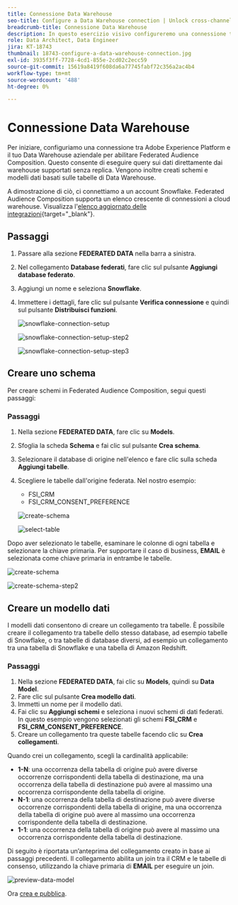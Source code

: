 ```yaml
---
title: Connessione Data Warehouse
seo-title: Configure a Data Warehouse connection | Unlock cross-channel insights with Federated Audience Composition
breadcrumb-title: Connessione Data Warehouse
description: In questo esercizio visivo configureremo una connessione tra Adobe Experience Platform e il tuo Data Warehouse aziendale per abilitare Federated Audience Composition.
role: Data Architect, Data Engineer
jira: KT-18743
thumbnail: 18743-configure-a-data-warehouse-connection.jpg
exl-id: 3935f3ff-7728-4cd1-855e-2cd02c2ecc59
source-git-commit: 15619a8419f608da6a77745fabf72c356a2ac4b4
workflow-type: tm+mt
source-wordcount: '488'
ht-degree: 0%

---
```


# Connessione Data Warehouse

Per iniziare, configuriamo una connessione tra Adobe Experience Platform e il tuo Data Warehouse aziendale per abilitare Federated Audience Composition. Questo consente di eseguire query sui dati direttamente dai warehouse supportati senza replica. Vengono inoltre creati schemi e modelli dati basati sulle tabelle di Data Warehouse.

A dimostrazione di ciò, ci connettiamo a un account Snowflake. Federated Audience Composition supporta un elenco crescente di connessioni a cloud warehouse. Visualizza l&#39;[elenco aggiornato delle integrazioni](https://experienceleague.adobe.com/en/docs/federated-audience-composition/using/start/access-prerequisites){target="_blank"}.

## Passaggi

1. Passare alla sezione **FEDERATED DATA** nella barra a sinistra.
2. Nel collegamento **Database federati**, fare clic sul pulsante **Aggiungi database federato**.
3. Aggiungi un nome e seleziona **Snowflake**.
4. Immettere i dettagli, fare clic sul pulsante **Verifica connessione** e quindi sul pulsante **Distribuisci funzioni**.

   ![snowflake-connection-setup](assets/snowflake-connection-setup.png)

   ![snowflake-connection-setup-step2](assets/snowflake-connection-setup-step2.png)

   ![snowflake-connection-setup-step3](assets/snowflake-connection-setup-step3.png)

## Creare uno schema

Per creare schemi in Federated Audience Composition, segui questi passaggi:

### Passaggi

1. Nella sezione **FEDERATED DATA**, fare clic su **Models**.
2. Sfoglia la scheda **Schema** e fai clic sul pulsante **Crea schema**.
3. Selezionare il database di origine nell&#39;elenco e fare clic sulla scheda **Aggiungi tabelle**.
4. Scegliere le tabelle dall&#39;origine federata. Nel nostro esempio:
   - FSI_CRM
   - FSI_CRM_CONSENT_PREFERENCE

   ![create-schema](assets/create-schema.png)

   ![select-table](assets/select-table.png)

Dopo aver selezionato le tabelle, esaminare le colonne di ogni tabella e selezionare la chiave primaria. Per supportare il caso di business, **EMAIL** è selezionata come chiave primaria in entrambe le tabelle.

![create-schema](assets/create-schema.png)

![create-schema-step2](assets/create-schema-step2.png)

## Creare un modello dati

I modelli dati consentono di creare un collegamento tra tabelle. È possibile creare il collegamento tra tabelle dello stesso database, ad esempio tabelle di Snowflake, o tra tabelle di database diversi, ad esempio un collegamento tra una tabella di Snowflake e una tabella di Amazon Redshift.

### Passaggi

1. Nella sezione **FEDERATED DATA**, fai clic su **Models**, quindi su **Data Model**.
2. Fare clic sul pulsante **Crea modello dati**.
3. Immetti un nome per il modello dati.
4. Fai clic su **Aggiungi schemi** e seleziona i nuovi schemi di dati federati. In questo esempio vengono selezionati gli schemi **FSI_CRM** e **FSI_CRM_CONSENT_PREFERENCE**.
5. Creare un collegamento tra queste tabelle facendo clic su **Crea collegamenti**.

Quando crei un collegamento, scegli la cardinalità applicabile:

- **1-N**: una occorrenza della tabella di origine può avere diverse occorrenze corrispondenti della tabella di destinazione, ma una occorrenza della tabella di destinazione può avere al massimo una occorrenza corrispondente della tabella di origine.
- **N-1**: una occorrenza della tabella di destinazione può avere diverse occorrenze corrispondenti della tabella di origine, ma una occorrenza della tabella di origine può avere al massimo una occorrenza corrispondente della tabella di destinazione.
- **1-1**: una occorrenza della tabella di origine può avere al massimo una occorrenza corrispondente della tabella di destinazione.

Di seguito è riportata un’anteprima del collegamento creato in base ai passaggi precedenti. Il collegamento abilita un join tra il CRM e le tabelle di consenso, utilizzando la chiave primaria di **EMAIL** per eseguire un join.

![preview-data-model](assets/preview-data-model.png)

Ora [crea e pubblica](audience-creation-exercise.md).
